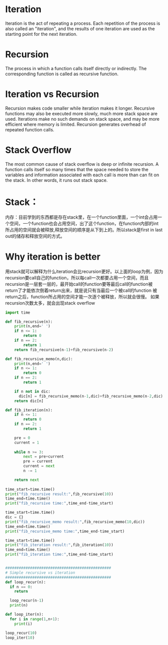 # Iteration
Iteration is the act of repeating a process. Each repetition of the process is also called an "iteration", and the results of one iteration are used as the starting point for the next iteration.

# Recursion
The process in which a function calls itself directly or indirectly. The corresponding function is called as recursive function.

# Iteration vs Recursion
Recursion makes code smaller while iteration makes it longer.
Recursive functions may also be executed more slowly, much more stack space are used. 
Iterations make no such demands on stack space, and may be more efficient where memory is limited.
Recursion generates overhead of repeated function calls. 

# Stack Overflow
The most common cause of stack overflow is deep or infinite recursion. A function calls itself 
so many times that the space needed to store the variables and information associated with each call is more than can fit on the stack. In other words, it runs out stack space.

# Stack：
内存：目前学到的东西都是存在stack里，在一个function里面，一个int会占用一个空间，一个function也会占用空间，出了这个function，在function内部的int
所占用的空间就会被释放,释放空间的顺序是从下到上的。所以stack是first in last out的储存和释放空间的方式。

# Why iteration is better
用stack就可以解释为什么iteration会比recursion更好。以上面的loop为例，因为recursion要call自己的function，所以每call一次都要占用一个空间，而且
recursion是一层套一层的，最开始call的function要等最后call的function被return了才能依次倒着return出来，就是说只有当最后一个被call的function
被return之后，function所占用的空间才能一次逐个被释放，所以就会很慢。
如果recursion次数太多，就会出现stack overflow

```py
import time

def fib_recursive(n):
    print(n,end=' ')
    if n <= 1:
	    return 0
    if n == 2:
	    return 1
    return fib_recursive(n-1)+fib_recursive(n-2)

def fib_recursive_memo(n,dic):
    print(n,end=' ')
    if n <= 1:
	    return 0
    if n == 2:
	    return 1

    if n not in dic:
      dic[n] = fib_recursive_memo(n-1,dic)+fib_recursive_memo(n-2,dic)
    return dic[n]

def fib_iteration(n):
    if n <= 1:
        return 0
    if n == 2:
        return 1

    pre = 0
    current = 1
    
    while n >= 3:
        next = pre+current
        pre = current
        current = next
        n -= 1

    return next
   
time_start=time.time()
print("fib_recursive result:",fib_recursive(10))
time_end=time.time()
print("fib_recursive time:",time_end-time_start)

time_start=time.time()
dic = {}
print("fib_recursive_memo result:",fib_recursive_memo(10,dic))
time_end=time.time()
print("fib_recursive_memo time:",time_end-time_start)

time_start=time.time()
print("fib_iteration result:",fib_iteration(10))
time_end=time.time()
print("fib_iteration time:",time_end-time_start)


###############################################
# Simple recursive vs iteration
###############################################
def loop_recur(n):
  if n == 0:
    return

  loop_recur(n-1)
  print(n)

def loop_iter(n):
  for i in range(1,n+1):
    print(i)

loop_recur(10)
loop_iter(10)
```















